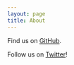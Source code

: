 ```yaml
---
layout: page
title: About
---
```


Find us on [GitHub](https://github.com/auviitkgp/).

Follow us on [Twitter](https://twitter.com/auviitkgp)!
